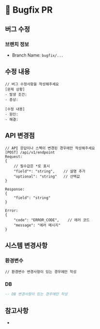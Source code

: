 # 🐛 Bugfix PR

## 버그 수정
<!-- 어떤 버그였고, 어떻게 수정했는지 설명해주세요 -->

### 브랜치 정보
<!-- 브랜치 이름을 작성해주세요 -->
- Branch Name: `bugfix/...`

## 수정 내용
```
// 버그 수정사항을 작성해주세요
[문제 상황]
- 발생 조건:
- 증상:

[수정 내용]
- 원인:
- 해결:
```

## API 변경점
```
// API 응답이나 스펙이 변경된 경우에만 작성해주세요
[POST] /api/v1/endpoint
Request:
{
    // 필수값은 *로 표시
    "field"*: "string",    // 설명 추가
    "optional": "string"   // 선택값
}

Response:
{
    "field": "string"
}

Error:
{
    "code": "ERROR_CODE",    // 에러 코드
    "message": "에러 메시지"
}
```

## 시스템 변경사항
### 환경변수
```properties
// 환경변수 변경사항이 있는 경우에만 작성
```

### DB
```sql
-- DB 변경사항이 있는 경우에만 작성
```

## 참고사항
<!-- 프론트엔드 개발자나 다른 개발자들이 참고할 내용이 있다면 작성해주세요 -->
-
